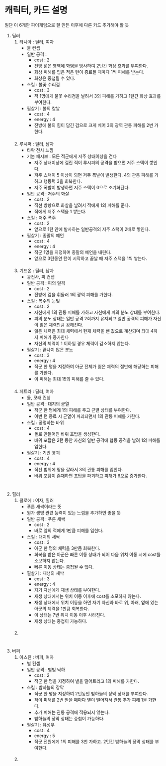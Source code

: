 # 캐릭터, 카드 설명

일단 이 6개만 파이게임으로 잘 만든 이후에 다른 카드 추가해야 할 듯

1. 딜러
   1. 타니아 : 딜러, 여자
      - 불 컨셉
      - 일반 공격 : 
        - cost : 2
        - 전방 넓은 영역에 화염을 방사하여 2턴간 화상 효과를 부여한다. 
        - 화상 피해를 입은 적은 턴이 종료될 때마다 1씩 피해를 받는다. 
        - 화상은 중첩될 수 있다. 
      - 스킬 : 불꽃 수리검
        - cost : 3
        - 적 1명에게 불꽃 수리검을 날려서 3의 피해를 가하고 1턴간 화상 효과를 부여한다.
      - 필살기 : 불의 칼날
        - cost : 4
        - energy : 4
        - 전방에 불의 힘이 담긴 검으로 크게 베어 3의 광역 관통 피해를 2번 가한다.
   ####
   2. 루시퍼 : 딜러, 남자
      - 타락 천사 느낌
      - 기본 패시브 : 모든 적군에게 저주 상태이상을 건다
        - 저주 상태이상에 걸린 적이 루시퍼의 공격을 받으면 저주 스택이 쌓인다. 
        - 저주 스택이 5 이상이 되면 저주 폭발이 발생한다. 4의 관통 피해를 가하고 행동력 3을 회복한다. 
        - 저주 폭발이 발생하면 저주 스택이 0으로 초기화된다. 
      - 일반 공격 : 저주의 화살
        - cost : 2
        - 직선 방향으로 화살을 날려서 적에게 1의 피해를 준다. 
        - 적에게 저주 스택을 1 쌓는다. 
      - 스킬 : 저주 폭주
        - cost : 2
        - 앞으로 1턴 안에 발사하는 일반공격의 저주 스택이 2배로 쌓인다.
      - 필살기 : 종말의 예언
        - cost : 4
        - energy : 4
        - 적군 1명을 지정하여 종말의 예언을 내린다.  
        - 앞으로 3턴동안 턴이 시작하고 끝날 때 저주 스택을 1씩 쌓는다.
   ####
   3. 기드온 : 딜러, 남자
      - 광전사, 피 컨셉
      - 일반 공격 : 피의 일격
        - cost : 2
        - 전방에 검을 휘둘러 1의 광역 피해를 가한다. 
      - 스킬 : 복수의 눈빛
        - cost : 2
        - 자신에게 1의 관통 피해를 가하고 자신에게 피의 분노 상태를 부여한다. 
        - 피의 분노 상태는 일반 공격 2회까지 유지되고 일반 공격의 피해가 자신이 잃은 체력만큼 강해진다. 
        - 잃은 체력은 최대 체력에서 현재 체력을 뺀 값으로 계산되며 최대 4까지 피해가 증가한다 
        - 자신의 체력이 1 이하일 경우 체력이 감소하지 않는다. 
      - 필살기 : 끝나지 않은 분노
        - cost : 3
        - energy : 4
        - 적군 한 명을 지정하여 아군 전체가 잃은 체력의 절반에 해당하는 피해를 가한다.
        - 이 피해는 최대 15의 피해를 줄 수 있다. 
   ####
   4. 페트라 : 딜러, 여자
      - 돌, 모래 컨셉
      - 일반 공격 : 대지의 균열 
        - 적군 한 명에게 1의 피해를 주고 균열 상태를 부여한다. 
        - 이번 턴 종료 시 균열이 파괴되면서 1의 관통 피해를 가한다. 
      - 스킬 : 공명하는 바위
        - cost : 4
        - 돌로 만들어진 바위 포탑을 생성한다. 
        - 바위 포탑은 2턴 동안 자신의 일반 공격에 협동 공격을 날려 1의 피해를 입힌다. 
      - 필살기 : 기반 붕괴
        - cost : 4
        - energy : 4
        - 직선 범위에 땅을 갈라서 3의 관통 피해를 입힌다. 
        - 바위 포탐이 존재하면 포탑을 파괴하고 피해가 6으로 증가한다. 
#
2. 힐러
   1. 클로에 : 여자, 힐러
      - 푸른 새싹이라는 뜻
      - 뭔가 생명 관련 능력이 있는 느낌을 추가하면 좋을 듯
      - 일반 공격 : 푸른 새싹
        - cost : 2
        - 바로 앞의 적에게 1만큼 피해를 입힌다. 
      - 스킬 : 대지의 새싹
        - cost : 3
        - 아군 한 명의 체력을 3만큼 회복한다. 
        - 회복을 받은 아군은 빠른 이동 상태가 되어 다음 위치 이동 시에 cost를 소모하지 않는다. 
        - 빠른 이동 상태는 중첩될 수 없다. 
      - 필살기 : 재생의 새싹
        - cost : 3
        - energy : 4
        - 자기 자신에게 재생 상태를 부여한다. 
        - 재생 상태에서는 위치 이동 이후에 cost를 소모하지 않는다.
        - 재생 상태에서 위치 이동을 하면 자기 자신과 바로 위, 아래, 옆에 있는 아군의 체력을 1만큼 회복한다. 
        - 이 상태는 7번 위치 이동 이후 사라진다. 
        - 재생 상태는 중첩이 가능하다. 
   ####
   2. 
#
3. 버퍼
   1. 아스틴 : 버퍼, 여자
      - 별 컨셉
      - 일반 공격 : 별빛 낙하
        - cost : 2
        - 적군 한 명을 지정하여 별을 떨어트리고 1의 피해를 가한다. 
      - 스킬 : 밤하늘의 장막
        - 적군 한 명을 지정하여 2턴동안 밤하늘의 장막 상태를 부여한다. 
        - 적이 피해를 2번 받을 때마다 별이 떨어져서 관통 추가 피해 1을 가한다. 
        - 추가 피해는 관통 공격에 적용되지 않는다. 
        - 밤하늘의 장막 상태는 중첩이 가능하다. 
      - 필살기 : 유성우
        - cost : 4
        - energy : 5
        - 적군 전원에게 1의 피해를 3번 가하고. 2턴간 밤하늘의 장막 상태를 부여한다. 
   ####
   2. 
